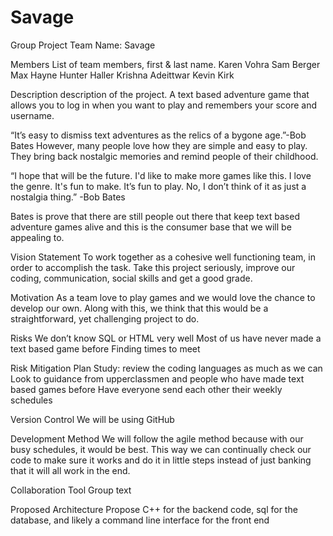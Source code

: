 # Savage
Group Project
Team Name: Savage

Members List of team members, first & last name.
Karen Vohra
Sam Berger
Max Hayne
Hunter Haller
Krishna Adeittwar
Kevin Kirk 

Description description of the project. 
A text based adventure game that allows you to log in when you want to play and remembers your score and username.

“It’s easy to dismiss text adventures as the relics of a bygone age.”-Bob Bates
However, many people love how they are simple and easy to play.  They bring back nostalgic memories and remind people of their childhood.
 
 “I hope that will be the future. I'd like to make more games like this. I love the genre. It's fun to make. It’s fun to play. No, I don’t think of it as just a nostalgia thing.” -Bob Bates

Bates is prove that there are still people out there that keep text based adventure games alive and this is the consumer base that we will be appealing to. 

Vision Statement
To work together as a cohesive well functioning team, in order to accomplish the task.  Take this project seriously, improve our coding, communication, social skills and get a good grade.

Motivation 
As a team love to play games and we would love the chance to develop our own.  Along with this, we think that this would be a straightforward, yet challenging project to do. 

Risks
We don’t know SQL or HTML very well
Most of us have never made a text based game before
Finding times to meet

Risk Mitigation Plan
Study: review the coding languages as much as we can
Look to guidance from upperclassmen and people who have made text based games before
Have everyone send each other their weekly schedules

Version Control
We will be using GitHub

Development Method
We will follow the agile method because with our busy schedules, it would be best.  This way we can continually check our code to make sure it works and do it in little steps instead of just banking that it will all work in the end.

Collaboration Tool 
Group text


Proposed Architecture Propose
C++ for the backend code, sql for the database, and likely a command line interface for the front end

